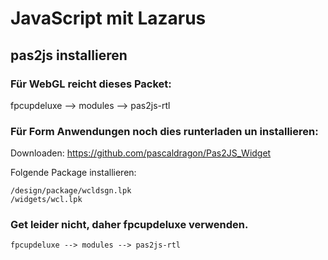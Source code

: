 # JavaScript mit Lazarus

## pas2js installieren

### Für WebGL reicht dieses Packet:
fpcupdeluxe --> modules --> pas2js-rtl


### Für Form Anwendungen noch dies runterladen un installieren:
Downloaden: https://github.com/pascaldragon/Pas2JS_Widget

Folgende Package installieren:
```
/design/package/wcldsgn.lpk
/widgets/wcl.lpk
```

### Get leider nicht, daher fpcupdeluxe verwenden.
```https://gitlab.com/freepascal.org/fpc/pas2js
fpcupdeluxe --> modules --> pas2js-rtl
```



